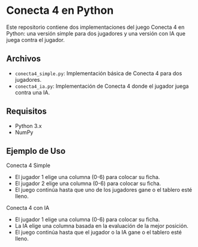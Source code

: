 # Conecta 4 en Python

Este repositorio contiene dos implementaciones del juego Conecta 4 en Python: una versión simple para dos jugadores y una versión con IA que juega contra el jugador.

## Archivos

- `conecta4_simple.py`: Implementación básica de Conecta 4 para dos jugadores.
- `conecta4_ia.py`: Implementación de Conecta 4 donde el jugador juega contra una IA.

## Requisitos

- Python 3.x
- NumPy

## Ejemplo de Uso
Conecta 4 Simple
- El jugador 1 elige una columna (0-6) para colocar su ficha.
- El jugador 2 elige una columna (0-6) para colocar su ficha.
- El juego continúa hasta que uno de los jugadores gane o el tablero esté lleno.

Conecta 4 con IA
- El jugador 1 elige una columna (0-6) para colocar su ficha.
- La IA elige una columna basada en la evaluación de la mejor posición.
- El juego continúa hasta que el jugador o la IA gane o el tablero esté lleno.
